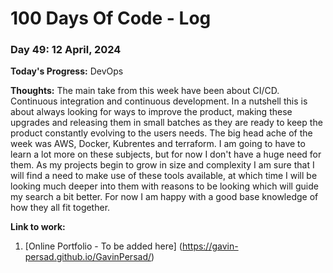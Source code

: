 # 100 Days Of Code - Log

### Day 49: 12 April, 2024 

**Today's Progress:** DevOps

**Thoughts:**  The main take from this week have been about CI/CD. Continuous integration and continuous development. In a nutshell this is about always looking for ways to improve the product, making these upgrades and releasing them in small batches as they are ready to keep the product constantly evolving to the users needs. The big head ache of the week was AWS, Docker, Kubrentes and terraform. I am going to have to learn a lot more on these subjects, but for now I don't have a huge need for them. As my projects begin to grow in size and complexity I am sure that I will find a need to make use of these tools available, at which time I will be looking much deeper into them with reasons to be looking which will guide my search a bit better. For now I am happy with a good base knowledge of how they all fit together.

**Link to work:** 
1. [Online Portfolio - To be added here] (https://gavin-persad.github.io/GavinPersad/)
